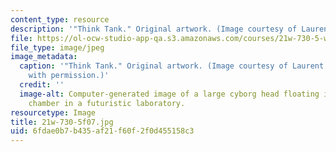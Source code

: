 ```yaml
---
content_type: resource
description: '"Think Tank." Original artwork. (Image courtesy of Laurent Alquier.)'
file: https://ol-ocw-studio-app-qa.s3.amazonaws.com/courses/21w-730-5-writing-on-contemporary-issues-imagining-the-future-fall-2007/6fdae0b7b435af21f60f2f0d455158c3_21w-730-5f07.jpg
file_type: image/jpeg
image_metadata:
  caption: '"Think Tank." Original artwork. (Image courtesy of Laurent Alquier. Used
    with permission.)'
  credit: ''
  image-alt: Computer-generated image of a large cyborg head floating in a cylindrical
    chamber in a futuristic laboratory.
resourcetype: Image
title: 21w-730-5f07.jpg
uid: 6fdae0b7-b435-af21-f60f-2f0d455158c3
---
```

